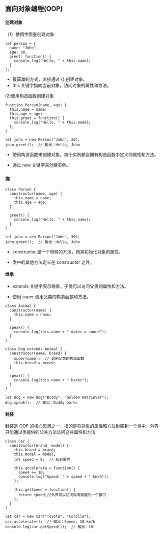 ## 面向对象编程(OOP)
#### 创建对象
（1）使用字面量创建对象
```
let person = {
  name: "John",
  age: 30,
  greet: function() {
    console.log("Hello, " + this.name);
  }
};
```
* 最简单的方式，直接通过 {} 创建对象。
* this 关键字指向当前对象，访问对象的属性和方法。

(2)使用构造函数创建对象
```
function Person(name, age) {
  this.name = name;
  this.age = age;
  this.greet = function() {
    console.log("Hello, " + this.name);
  };
}

let john = new Person("John", 30);
john.greet();  // 输出：Hello, John
```
* 使用构造函数来创建对象，每个实例都会拥有构造函数中定义的属性和方法。

* 通过 new 关键字来创建实例。
### 类
```
class Person {
  constructor(name, age) {
    this.name = name;
    this.age = age;
  }

  greet() {
    console.log("Hello, " + this.name);
  }
}

let john = new Person("John", 30);
john.greet();  // 输出：Hello, John
```
* constructor 是一个特殊的方法，用来初始化对象的属性。

* 类中的其他方法定义在 constructor 之外。

#### 继承
* extends 关键字表示继承，子类可以访问父类的属性和方法。

* 使用 super 调用父类的构造函数和方法。
```
class Animal {
  constructor(name) {
    this.name = name;
  }

  speak() {
    console.log(this.name + " makes a sound");
  }
}

class Dog extends Animal {
  constructor(name, breed) {
    super(name);  // 调用父类的构造函数
    this.breed = breed;
  }

  speak() {
    console.log(this.name + " barks");
  }
}

let dog = new Dog("Buddy", "Golden Retriever");
dog.speak();  // 输出：Buddy barks
```
#### 封装
封装是 OOP 的核心思想之一，指的是将对象的属性和方法封装到一个类中，外界只能通过类提供的公共方法访问这些属性和方法
```
class Car {
  constructor(brand, model) {
    this.brand = brand;
    this.model = model;
    let speed = 0;  // 私有属性

    this.accelerate = function() {
      speed += 10;
      console.log("Speed: " + speed + " km/h");
    };

    this.getSpeed = function() {
      return speed;//外界可以访问私有数据的一个接口
    };
  }
}

let car = new Car("Toyota", "Corolla");
car.accelerate();  // 输出：Speed: 10 km/h
console.log(car.getSpeed());  // 输出：10
```

